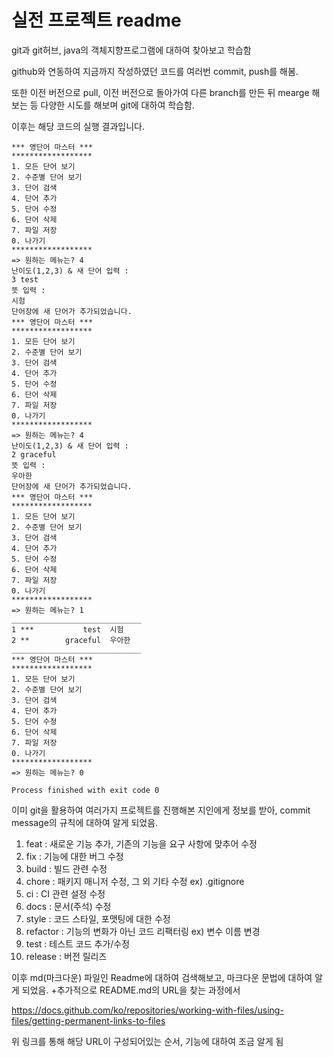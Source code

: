 # 실전 프로젝트 readme

git과 git허브, java의 객체지향프로그램에 대하여 찾아보고 학습함

github와 연동하여 지금까지 작성하였던 코드를 여러번 commit, push를 해봄.

또한 이전 버전으로 pull, 이전 버전으로 돌아가여 다른 branch를 만든 뒤 mearge 해보는 등 다양한 시도를 해보며 git에 대하여 학습함.

이후는 해당 코드의 실행 결과입니다.


    *** 영단어 마스터 ***
    ******************
    1. 모든 단어 보기
    2. 수준별 단어 보기
    3. 단어 검색
    4. 단어 추가
    5. 단어 수정
    6. 단어 삭제
    7. 파일 저장
    0. 나가기
    ******************
    => 원하는 메뉴는? 4
    난이도(1,2,3) & 새 단어 입력 :
    3 test
    뜻 입력 :
    시험
    단어장에 새 단어가 추가되었습니다.
    *** 영단어 마스터 ***
    ******************
    1. 모든 단어 보기
    2. 수준별 단어 보기
    3. 단어 검색
    4. 단어 추가
    5. 단어 수정
    6. 단어 삭제
    7. 파일 저장
    0. 나가기
    ******************
    => 원하는 메뉴는? 4
    난이도(1,2,3) & 새 단어 입력 :
    2 graceful
    뜻 입력 :
    우아한
    단어장에 새 단어가 추가되었습니다.
    *** 영단어 마스터 ***
    ******************
    1. 모든 단어 보기
    2. 수준별 단어 보기
    3. 단어 검색
    4. 단어 추가
    5. 단어 수정
    6. 단어 삭제
    7. 파일 저장
    0. 나가기
    ******************
    => 원하는 메뉴는? 1
    _____________________________
    1 ***           test  시험
    2 **        graceful  우아한
    _____________________________
    *** 영단어 마스터 ***
    ******************
    1. 모든 단어 보기
    2. 수준별 단어 보기
    3. 단어 검색
    4. 단어 추가
    5. 단어 수정
    6. 단어 삭제
    7. 파일 저장
    0. 나가기
    ******************
    => 원하는 메뉴는? 0
    
    Process finished with exit code 0

이미 git을 활용하여 여러가지 프로젝트를 진행해본 지인에게 정보를 받아, commit message의 규칙에 대하여 알게 되었음.

1. feat : 새로운 기능 추가, 기존의 기능을 요구 사항에 맞추어 수정
2. fix : 기능에 대한 버그 수정
3. build : 빌드 관련 수정
4. chore : 패키지 매니저 수정, 그 외 기타 수정 ex) .gitignore
5. ci : CI 관련 설정 수정
6. docs : 문서(주석) 수정
7. style : 코드 스타일, 포맷팅에 대한 수정
8. refactor : 기능의 변화가 아닌 코드 리팩터링 ex) 변수 이름 변경
9. test : 테스트 코드 추가/수정 
10. release : 버전 릴리즈

이후 md(마크다운) 파일인 Readme에 대하여 검색해보고, 마크다운 문법에 대하여 알게 되었음.
+추가적으로 README.md의 URL을 찾는 과정에서

<https://docs.github.com/ko/repositories/working-with-files/using-files/getting-permanent-links-to-files>

위 링크를 통해 해당 URL이 구성되어있는 순서, 기능에 대하여 조금 알게 됨
